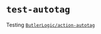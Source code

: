 # `test-autotag`

Testing [`ButlerLogic/action-autotag`](https://github.com/ButlerLogic/action-autotag)
